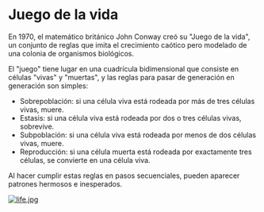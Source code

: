 # Juego de la vida 
En 1970, el matemático británico John Conway creó su "Juego de la vida", un conjunto de reglas que imita el crecimiento caótico pero modelado de una colonia de organismos biológicos.

El "juego" tiene lugar en una cuadrícula bidimensional que consiste en células "vivas" y "muertas", y las reglas para pasar de generación en generación son simples:

* Sobrepoblación: si una célula viva está rodeada por más de tres células vivas, muere.
* Estasis: si una célula viva está rodeada por dos o tres células vivas, sobrevive.
* Subpoblación: si una célula viva está rodeada por menos de dos células vivas, muere.
* Reproducción: si una célula muerta está rodeada por exactamente tres células, se convierte en una célula viva.

Al hacer cumplir estas reglas en pasos secuenciales, pueden aparecer patrones hermosos e inesperados.

[![life.jpg](https://i.postimg.cc/fT8byXvf/life.jpg)](https://postimg.cc/7fT4Q5d5)
